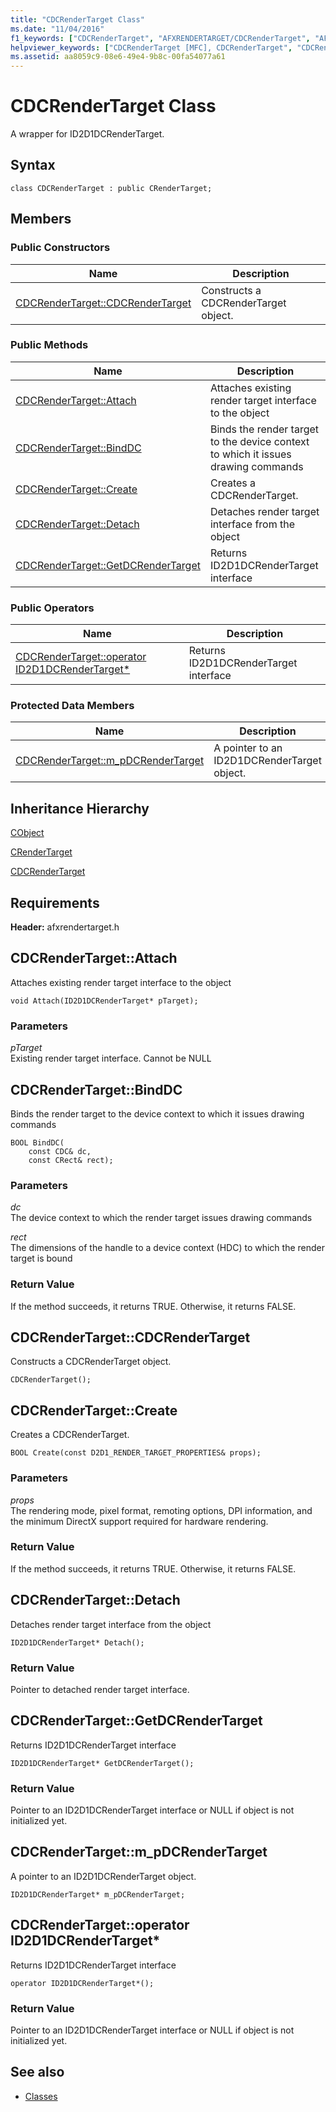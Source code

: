 ```yaml
---
title: "CDCRenderTarget Class"
ms.date: "11/04/2016"
f1_keywords: ["CDCRenderTarget", "AFXRENDERTARGET/CDCRenderTarget", "AFXRENDERTARGET/CDCRenderTarget::CDCRenderTarget", "AFXRENDERTARGET/CDCRenderTarget::Attach", "AFXRENDERTARGET/CDCRenderTarget::BindDC", "AFXRENDERTARGET/CDCRenderTarget::Create", "AFXRENDERTARGET/CDCRenderTarget::Detach", "AFXRENDERTARGET/CDCRenderTarget::GetDCRenderTarget", "AFXRENDERTARGET/CDCRenderTarget::m_pDCRenderTarget"]
helpviewer_keywords: ["CDCRenderTarget [MFC], CDCRenderTarget", "CDCRenderTarget [MFC], Attach", "CDCRenderTarget [MFC], BindDC", "CDCRenderTarget [MFC], Create", "CDCRenderTarget [MFC], Detach", "CDCRenderTarget [MFC], GetDCRenderTarget", "CDCRenderTarget [MFC], m_pDCRenderTarget"]
ms.assetid: aa8059c9-08e6-49e4-9b8c-00fa54077a61
---
```

# CDCRenderTarget Class

A wrapper for ID2D1DCRenderTarget.

## Syntax

```
class CDCRenderTarget : public CRenderTarget;
```

## Members

### Public Constructors

|Name|Description|
|----------|-----------------|
|[CDCRenderTarget::CDCRenderTarget](#cdcrendertarget)|Constructs a CDCRenderTarget object.|

### Public Methods

|Name|Description|
|----------|-----------------|
|[CDCRenderTarget::Attach](#attach)|Attaches existing render target interface to the object|
|[CDCRenderTarget::BindDC](#binddc)|Binds the render target to the device context to which it issues drawing commands|
|[CDCRenderTarget::Create](#create)|Creates a CDCRenderTarget.|
|[CDCRenderTarget::Detach](#detach)|Detaches render target interface from the object|
|[CDCRenderTarget::GetDCRenderTarget](#getdcrendertarget)|Returns ID2D1DCRenderTarget interface|

### Public Operators

|Name|Description|
|----------|-----------------|
|[CDCRenderTarget::operator ID2D1DCRenderTarget*](#operator_id2d1dcrendertarget_star)|Returns ID2D1DCRenderTarget interface|

### Protected Data Members

|Name|Description|
|----------|-----------------|
|[CDCRenderTarget::m_pDCRenderTarget](#m_pdcrendertarget)|A pointer to an ID2D1DCRenderTarget object.|

## Inheritance Hierarchy

[CObject](../../mfc/reference/cobject-class.md)

[CRenderTarget](../../mfc/reference/crendertarget-class.md)

[CDCRenderTarget](../../mfc/reference/cdcrendertarget-class.md)

## Requirements

**Header:** afxrendertarget.h

##  <a name="attach"></a>  CDCRenderTarget::Attach

Attaches existing render target interface to the object

```
void Attach(ID2D1DCRenderTarget* pTarget);
```

### Parameters

*pTarget*<br/>
Existing render target interface. Cannot be NULL

##  <a name="binddc"></a>  CDCRenderTarget::BindDC

Binds the render target to the device context to which it issues drawing commands

```
BOOL BindDC(
    const CDC& dc,
    const CRect& rect);
```

### Parameters

*dc*<br/>
The device context to which the render target issues drawing commands

*rect*<br/>
The dimensions of the handle to a device context (HDC) to which the render target is bound

### Return Value

If the method succeeds, it returns TRUE. Otherwise, it returns FALSE.

##  <a name="cdcrendertarget"></a>  CDCRenderTarget::CDCRenderTarget

Constructs a CDCRenderTarget object.

```
CDCRenderTarget();
```

##  <a name="create"></a>  CDCRenderTarget::Create

Creates a CDCRenderTarget.

```
BOOL Create(const D2D1_RENDER_TARGET_PROPERTIES& props);
```

### Parameters

*props*<br/>
The rendering mode, pixel format, remoting options, DPI information, and the minimum DirectX support required for hardware rendering.

### Return Value

If the method succeeds, it returns TRUE. Otherwise, it returns FALSE.

##  <a name="detach"></a>  CDCRenderTarget::Detach

Detaches render target interface from the object

```
ID2D1DCRenderTarget* Detach();
```

### Return Value

Pointer to detached render target interface.

##  <a name="getdcrendertarget"></a>  CDCRenderTarget::GetDCRenderTarget

Returns ID2D1DCRenderTarget interface

```
ID2D1DCRenderTarget* GetDCRenderTarget();
```

### Return Value

Pointer to an ID2D1DCRenderTarget interface or NULL if object is not initialized yet.

##  <a name="m_pdcrendertarget"></a>  CDCRenderTarget::m_pDCRenderTarget

A pointer to an ID2D1DCRenderTarget object.

```
ID2D1DCRenderTarget* m_pDCRenderTarget;
```

##  <a name="operator_id2d1dcrendertarget_star"></a>  CDCRenderTarget::operator ID2D1DCRenderTarget*

Returns ID2D1DCRenderTarget interface

```
operator ID2D1DCRenderTarget*();
```

### Return Value

Pointer to an ID2D1DCRenderTarget interface or NULL if object is not initialized yet.

## See also

- [Classes](../../mfc/reference/mfc-classes.md)
